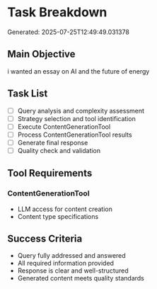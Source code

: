 # Task Breakdown
Generated: 2025-07-25T12:49:49.031378

## Main Objective
i wanted an essay on AI and the future of energy

## Task List
- [ ] Query analysis and complexity assessment
- [ ] Strategy selection and tool identification
- [ ] Execute ContentGenerationTool
- [ ] Process ContentGenerationTool results
- [ ] Generate final response
- [ ] Quality check and validation

## Tool Requirements
### ContentGenerationTool
- LLM access for content creation
- Content type specifications


## Success Criteria
- Query fully addressed and answered
- All required information provided
- Response is clear and well-structured
- Generated content meets quality standards
